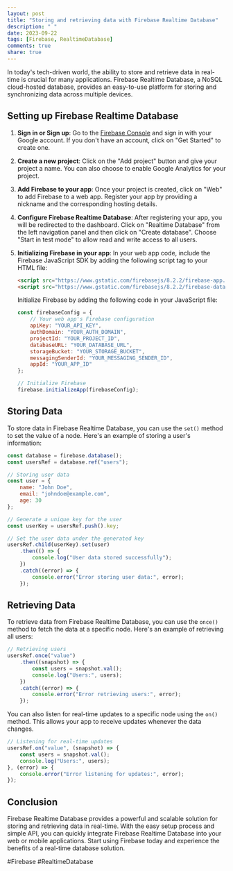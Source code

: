 ```yaml
---
layout: post
title: "Storing and retrieving data with Firebase Realtime Database"
description: " "
date: 2023-09-22
tags: [Firebase, RealtimeDatabase]
comments: true
share: true
---
```


In today's tech-driven world, the ability to store and retrieve data in real-time is crucial for many applications. Firebase Realtime Database, a NoSQL cloud-hosted database, provides an easy-to-use platform for storing and synchronizing data across multiple devices.

## Setting up Firebase Realtime Database

1. **Sign in or Sign up**: Go to the [Firebase Console](https://console.firebase.google.com/) and sign in with your Google account. If you don't have an account, click on "Get Started" to create one.

2. **Create a new project**: Click on the "Add project" button and give your project a name. You can also choose to enable Google Analytics for your project.

3. **Add Firebase to your app**: Once your project is created, click on "Web" to add Firebase to a web app. Register your app by providing a nickname and the corresponding hosting details.

4. **Configure Firebase Realtime Database**: After registering your app, you will be redirected to the dashboard. Click on "Realtime Database" from the left navigation panel and then click on "Create database". Choose "Start in test mode" to allow read and write access to all users.

5. **Initializing Firebase in your app**: In your web app code, include the Firebase JavaScript SDK by adding the following script tag to your HTML file:

   ```html
   <script src="https://www.gstatic.com/firebasejs/8.2.2/firebase-app.js"></script>
   <script src="https://www.gstatic.com/firebasejs/8.2.2/firebase-database.js"></script>
   ```

   Initialize Firebase by adding the following code in your JavaScript file:

   ```javascript
   const firebaseConfig = {
       // Your web app's Firebase configuration
       apiKey: "YOUR_API_KEY",
       authDomain: "YOUR_AUTH_DOMAIN",
       projectId: "YOUR_PROJECT_ID",
       databaseURL: "YOUR_DATABASE_URL",
       storageBucket: "YOUR_STORAGE_BUCKET",
       messagingSenderId: "YOUR_MESSAGING_SENDER_ID",
       appId: "YOUR_APP_ID"
   };

   // Initialize Firebase
   firebase.initializeApp(firebaseConfig);
   ```

## Storing Data

To store data in Firebase Realtime Database, you can use the `set()` method to set the value of a node. Here's an example of storing a user's information:

```javascript
const database = firebase.database();
const usersRef = database.ref("users");

// Storing user data
const user = {
    name: "John Doe",
    email: "johndoe@example.com",
    age: 30
};

// Generate a unique key for the user
const userKey = usersRef.push().key;

// Set the user data under the generated key
usersRef.child(userKey).set(user)
    .then(() => {
        console.log("User data stored successfully");
    })
    .catch((error) => {
        console.error("Error storing user data:", error);
    });
```

## Retrieving Data

To retrieve data from Firebase Realtime Database, you can use the `once()` method to fetch the data at a specific node. Here's an example of retrieving all users:

```javascript
// Retrieving users
usersRef.once("value")
    .then((snapshot) => {
        const users = snapshot.val();
        console.log("Users:", users);
    })
    .catch((error) => {
        console.error("Error retrieving users:", error);
    });
```

You can also listen for real-time updates to a specific node using the `on()` method. This allows your app to receive updates whenever the data changes.

```javascript
// Listening for real-time updates
usersRef.on("value", (snapshot) => {
    const users = snapshot.val();
    console.log("Users:", users);
}, (error) => {
    console.error("Error listening for updates:", error);
});
```

## Conclusion

Firebase Realtime Database provides a powerful and scalable solution for storing and retrieving data in real-time. With the easy setup process and simple API, you can quickly integrate Firebase Realtime Database into your web or mobile applications. Start using Firebase today and experience the benefits of a real-time database solution. 

#Firebase #RealtimeDatabase